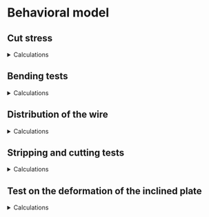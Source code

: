 # **Behavioral model**


## **Cut stress**
<details>
  <summary>Calculations</summary>
  
In the need to provide a dimensioning of the stepper motors and allow us to justify our experimental choices. We have performed experiments on the forces related to stripping and cutting.
Our customer asks for a cutting angle of 45° to allow a better insertion of the jumpers in the breadboard. Nevertheless, we would like to see how the cutting force evolves as a function of the insertion angle. For this purpose we have realized the following experimental device:

![Cut_stress_measures](https://github.com/BenoitGI/Jumper-Machine-/blob/main/Sources/Images/Stress_cut_calculation.PNG)

It allows us to measure with a dynamometer the force in Newton applied to the wire at the moment of cutting. The insertion angle is adjusted by hand with a protractor and the wire is guided in a tube.  For each value of angle, 5 measurements of force are made and averaged.
We obtain the following results:

![Cut_stress_results](https://github.com/BenoitGI/Jumper-Machine-/blob/main/Sources/Images/Stress_cut_results.PNG)

We observe that the lowest value is 52,2 N corresponding to an angle of 90°, however this goes against the requirements which impose a bizot cut. So the most interesting value is 61 N corresponding to an angle of 50°. This verifies our observations made with the guide system which reduces the 45° angle by about 10°. We still need to discuss with the customer whether the cutting angle can be reduced.
For the stripping, we observed with a dynamometer that 4 cm sheath is stripped with a force of about 1 Newton. However, this depends on whether the sheath has been pre-cut. In case of bad stripping, the stepper motor can pull with the extruder up to 17N, but this is not enough. It is therefore assumed that the sheath will always be cut properly.

  
</details>

## **Bending tests**
<details>
  <summary>Calculations</summary>
 
</details>

## **Distribution of the wire**
<details>
  <summary>Calculations</summary>
 
</details>

## **Stripping and cutting tests**
<details>
  <summary>Calculations</summary>
 
</details>

## **Test on the deformation of the inclined plate**
<details>
  <summary>Calculations</summary>

We tested the flexibility of the inclined plate under cutting and stripping forces. We used a measuring gauge that we placed on the plate while the machine was running. Our measurements proved that the plate moves very little (order of magnitude of a hundredth of a millimeter). We concluded that the variations due to the flexibility of the plate had no impact on the quality of the jumpers.
  
</details>
